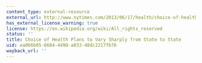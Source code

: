```yaml
---
content_type: external-resource
external_url: http://www.nytimes.com/2013/06/17/health/choice-of-health-plans-to-vary-sharply-from-state-to-state.html?pagewanted=all
has_external_license_warning: true
license: https://en.wikipedia.org/wiki/All_rights_reserved
status: ''
title: Choice of Health Plans to Vary Sharply from State to State
uid: ea066b05-6684-4498-a033-48dc2217fb76
wayback_url: ''
---
```

